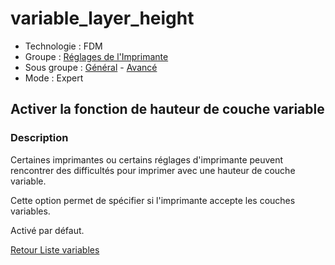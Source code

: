 # variable_layer_height

* Technologie : FDM
* Groupe : [Réglages de l'Imprimante](../printer_settings/printer_settings.md)
* Sous groupe : [Général](../printer_settings/printer_settings.md#général) - [Avancé](../printer_settings/printer_settings.md#avancé)
* Mode : Expert

## Activer la fonction de hauteur de couche variable

### Description

Certaines imprimantes ou certains réglages d'imprimante peuvent rencontrer des difficultés pour imprimer avec une hauteur de couche variable. 

Cette option permet de spécifier si l'imprimante accepte les couches variables. 

Activé par défaut.


[Retour Liste variables](variable_list.md)
